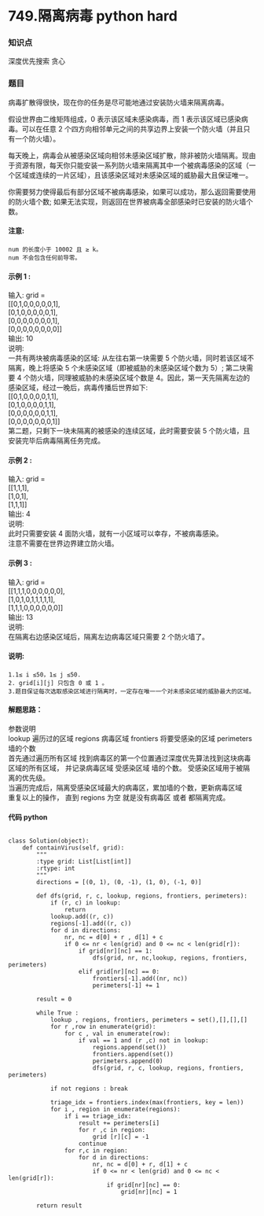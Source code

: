 # 749.隔离病毒 python hard

### 知识点

深度优先搜索  贪心

### 题目

病毒扩散得很快，现在你的任务是尽可能地通过安装防火墙来隔离病毒。

假设世界由二维矩阵组成，0 表示该区域未感染病毒，而 1 表示该区域已感染病毒。可以在任意 2 个四方向相邻单元之间的共享边界上安装一个防火墙（并且只有一个防火墙）。

每天晚上，病毒会从被感染区域向相邻未感染区域扩散，除非被防火墙隔离。现由于资源有限，每天你只能安装一系列防火墙来隔离其中一个被病毒感染的区域（一个区域或连续的一片区域），且该感染区域对未感染区域的威胁最大且保证唯一。

你需要努力使得最后有部分区域不被病毒感染，如果可以成功，那么返回需要使用的防火墙个数; 如果无法实现，则返回在世界被病毒全部感染时已安装的防火墙个数。

#### 注意:

    num 的长度小于 10002 且 ≥ k。
    num 不会包含任何前导零。


#### 示例 1 :

输入: grid =  
[[0,1,0,0,0,0,0,1],  
 [0,1,0,0,0,0,0,1],  
 [0,0,0,0,0,0,0,1],  
 [0,0,0,0,0,0,0,0]]  
输出: 10  
说明:  
一共有两块被病毒感染的区域: 从左往右第一块需要 5 个防火墙，同时若该区域不隔离，晚上将感染 5 个未感染区域（即被威胁的未感染区域个数为 5）;
第二块需要 4 个防火墙，同理被威胁的未感染区域个数是 4。因此，第一天先隔离左边的感染区域，经过一晚后，病毒传播后世界如下:  
[[0,1,0,0,0,0,1,1],  
 [0,1,0,0,0,0,1,1],  
 [0,0,0,0,0,0,1,1],  
 [0,0,0,0,0,0,0,1]]  
第二题，只剩下一块未隔离的被感染的连续区域，此时需要安装 5 个防火墙，且安装完毕后病毒隔离任务完成。

#### 示例 2 :

输入: grid =  
[[1,1,1],  
 [1,0,1],  
 [1,1,1]]  
输出: 4  
说明:  
此时只需要安装 4 面防火墙，就有一小区域可以幸存，不被病毒感染。  
注意不需要在世界边界建立防火墙。  

#### 示例 3 :

输入: grid =  
[[1,1,1,0,0,0,0,0,0],  
 [1,0,1,0,1,1,1,1,1],  
 [1,1,1,0,0,0,0,0,0]]  
输出: 13  
说明:  
在隔离右边感染区域后，隔离左边病毒区域只需要 2 个防火墙了。

#### 说明:

    1.1≤ i ≤50，1≤ j ≤50.
    2. grid[i][j] 只包含 0 或 1 。
    3.题目保证每次选取感染区域进行隔离时，一定存在唯一一个对未感染区域的威胁最大的区域。

#### 解题思路：
参数说明  
lookup 遍历过的区域  regions 病毒区域  frontiers 将要受感染的区域 perimeters 墙的个数  
首先通过遍历所有区域 找到病毒区的第一个位置通过深度优先算法找到这块病毒区域的所有区域，
并记录病毒区域 受感染区域 墙的个数。 受感染区域用于被隔离的优先级。  
当遍历完成后，隔离受感染区域最大的病毒区，累加墙的个数，更新病毒区域  
重复以上的操作， 直到 regions 为空 就是没有病毒区 或者 都隔离完成。
	
	

#### 代码 python
```

class Solution(object):
    def containVirus(self, grid):
        """
        :type grid: List[List[int]]
        :rtype: int
        """
        directions = [(0, 1), (0, -1), (1, 0), (-1, 0)]

        def dfs(grid, r, c, lookup, regions, frontiers, perimeters):
            if (r, c) in lookup:
                return
            lookup.add((r, c))
            regions[-1].add((r, c))
            for d in directions:
                nr, nc = d[0] + r , d[1] + c
                if 0 <= nr < len(grid) and 0 <= nc < len(grid[r]):
                    if grid[nr][nc] == 1:
                        dfs(grid, nr, nc,lookup, regions, frontiers, perimeters)
                    elif grid[nr][nc] == 0:
                        frontiers[-1].add((nr, nc))
                        perimeters[-1] += 1

        result = 0

        while True :
            lookup , regions, frontiers, perimeters = set(),[],[],[]
            for r ,row in enumerate(grid):
                for c , val in enumerate(row):
                    if val == 1 and (r ,c) not in lookup:
                        regions.append(set())
                        frontiers.append(set())
                        perimeters.append(0)
                        dfs(grid, r, c, lookup, regions, frontiers, perimeters)

            if not regions : break

            triage_idx = frontiers.index(max(frontiers, key = len))
            for i , region in enumerate(regions):
                if i == triage_idx:
                    result += perimeters[i]
                    for r ,c in region:
                        grid [r][c] = -1
                    continue
                for r,c in region:
                    for d in directions:
                        nr, nc = d[0] + r, d[1] + c
                        if 0 <= nr < len(grid) and 0 <= nc < len(grid[r]):
                            if grid[nr][nc] == 0:
                                grid[nr][nc] = 1

        return result
```

